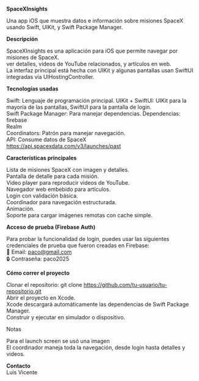 __SpaceXInsights__

Una app iOS que muestra datos e información sobre misiones SpaceX usando Swift, UIKit, y Swift Package Manager.

__Descripción__

SpaceXInsights es una aplicación para iOS que permite navegar por misiones de SpaceX.  
ver detalles, videos de YouTube relacionados, y artículos en web.  
La interfaz principal está hecha con UIKit y 
algunas pantallas usan SwiftUI integradas vía UIHostingController.


__Tecnologías usadas__

Swift: Lenguaje de programación principal.
UIKit + SwiftUI: UIKit para la mayoría de las pantallas, SwiftUI para la pantalla de login.  
Swift Package Manager: Para manejar dependencias.
Dependencias:  
firebase  
Realm  
Coordinators: Patrón para manejar navegación.  
API: Consume datos de SpaceX https://api.spacexdata.com/v3/launches/past  

__Características principales__

Lista de misiones SpaceX con imagen y detalles.  
Pantalla de detalle para cada misión.  
Video player para reproducir videos de YouTube.  
Navegador web embebido para artículos.  
Login con validación básica.  
Coordinador para navegación estructurada.  
Animación.  
Soporte para cargar imágenes remotas con cache simple.  


__Acceso de prueba (Firebase Auth)__  

Para probar la funcionalidad de login, puedes usar las siguientes credenciales de prueba que fueron creadas en Firebase:  
📧 Email: paco@gmail.com  
🔒 Contraseña: paco2025  


__Cómo correr el proyecto__  

Clonar el repositorio: git clone https://github.com/tu-usuario/tu-repositorio.git  
Abrir el proyecto en Xcode.  
Xcode descargará automáticamente las dependencias de Swift Package Manager.  
Construir y ejecutar en simulador o dispositivo.  

Notas  

Para el launch screen se usó una imagen  
El coordinador maneja toda la navegación, desde login hasta detalles y videos.  

__Contacto__  
 Luis Vicente  
